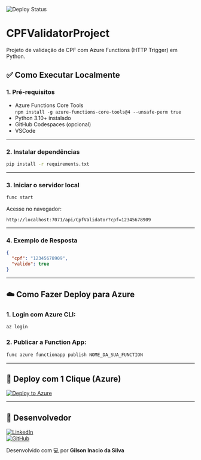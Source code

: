 ![Deploy Status](https://github.com/gisengsoft/CPFValidatorProject/actions/workflows/deploy.yml/badge.svg)

# CPFValidatorProject


Projeto de validação de CPF com Azure Functions (HTTP Trigger) em Python.

## ✅ Como Executar Localmente

### 1. Pré-requisitos

- Azure Functions Core Tools  
  `npm install -g azure-functions-core-tools@4 --unsafe-perm true`
- Python 3.10+ instalado
- GitHub Codespaces (opcional)
- VSCode

---

### 2. Instalar dependências

```bash
pip install -r requirements.txt
```

---

### 3. Iniciar o servidor local

```bash
func start
```

Acesse no navegador:

```
http://localhost:7071/api/CpfValidator?cpf=12345678909
```

---

### 4. Exemplo de Resposta

```json
{
  "cpf": "12345678909",
  "valido": true
}
```

---

## ☁️ Como Fazer Deploy para Azure

### 1. Login com Azure CLI:

```bash
az login
```

### 2. Publicar a Function App:

```bash
func azure functionapp publish NOME_DA_SUA_FUNCTION
```

---

## 🚀 Deploy com 1 Clique (Azure)

[![Deploy to Azure](https://aka.ms/deploytoazurebutton)](https://portal.azure.com/#create/Microsoft.FunctionApp-ARMTemplate/uri/https%3A%2F%2Fraw.githubusercontent.com%2Fgisengsoft%2FCPFValidatorProject%2Fmain%2Fazuredeploy.json)

---

## 👤 Desenvolvedor

[![LinkedIn](https://img.shields.io/badge/LinkedIn-Gilson%20Inacio%20da%20Silva-blue?logo=linkedin&style=flat-square)](https://www.linkedin.com/in/gilsoninsilva/)  
[![GitHub](https://img.shields.io/badge/GitHub-gisengsoft-black?logo=github&style=flat-square)](https://github.com/gisengsoft)

Desenvolvido com 💻 por **Gilson Inacio da Silva**